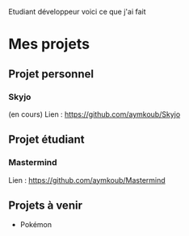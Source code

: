 Etudiant développeur voici ce que j'ai fait 
# Mes projets

## Projet personnel

### Skyjo
(en cours)
Lien : https://github.com/aymkoub/Skyjo

## Projet étudiant

### Mastermind
Lien : https://github.com/aymkoub/Mastermind

## Projets à venir
- Pokémon
